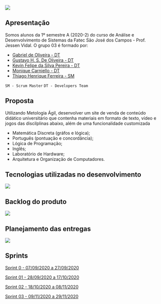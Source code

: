 
<img src="https://github.com/PI-Grupo-3/prot-tipo/blob/master/src/Capa%20do%20projeto.jpeg">



## Apresentação

Somos alunos da 1º semestre A (2020-2) do curso de Análise e Desenvolvimento de Sistemas da Fatec São José dos Campos - Prof. Jessen Vidal.
O grupo 03 é formado por:
- [Gabriel de Oliveira - DT](https://www.linkedin.com/in/gabriel-de-oliveira-88a9461b3/)
- [Gustavo H. S. De Oliveira - DT](https://www.linkedin.com/in/gustavo-oliveira-a671b71b5/)
- [Kevin Felipe da Silva Pereira - DT](https://www.linkedin.com/in/kevin-pereira-3a7aa31b7)
- [Monique Carniello - DT](https://www.linkedin.com/in/monique-carniello-511ba61b6/)
- [Thiago Henrique Ferreira - SM](https://www.linkedin.com/in/thiago-henrique-ferreira-2499a41a8/)

`SM - Scrum Master`
`DT - Developers Team`

## Proposta

Utilizando Metologia Ágil, desenvolver um site de venda de conteúdo didático universitário que contenha materiais em formato de texto, vídeo e jogos das discilplinas abaixo, além de uma funcionalidade customizada
 
* Matemática Discreta (gráfos e lógica);
* Português (pontuação e concordância);
* Lógica de Programação;
* Inglês;
* Laboratório de Hardware;
* Arquitetura e Organização de Computadores.




## Tecnologias utilizadas no desenvolvimento


<img src="https://github.com/PI-Grupo-3/prot-tipo/blob/master/src/Tecnologias%20-%20final.jpg">


## Backlog do produto


<img src = "https://github.com/PI-Grupo-3/prot-tipo/blob/master/src/backlog%20do%20produto.png">



## Planejamento das entregas

<img src="https://github.com/PI-Grupo-3/prot-tipo/blob/master/src/Planejamento%20das%20sprints.pdf">




## Sprints


[Sprint 0 - 07/09/2020 a 27/09/2020](https://github.com/PI-Grupo-3/Sprint-0)


[Sprint 01 - 28/09/2020 a 17/10/2020](https://github.com/PI-Grupo-3/Sprint-01)


[Sprint 02 - 18/10/2020 a 08/11/2020](https://github.com/PI-Grupo-3/Sprint-02)


[Sprint 03 - 09/11/2020 a 29/11/2020](https://github.com/PI-Grupo-3/Sprint-03)










